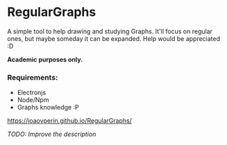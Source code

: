 # RegularGraphs

A simple tool to help drawing and studying Graphs. It'll focus on regular ones, but maybe someday it can be expanded. Help would be appreciated :D

**Academic purposes only.**

### Requirements:
* Electronjs
* Node/Npm
* Graphs knowledge :P

https://joaovperin.github.io/RegularGraphs/

*TODO: Improve the description*

